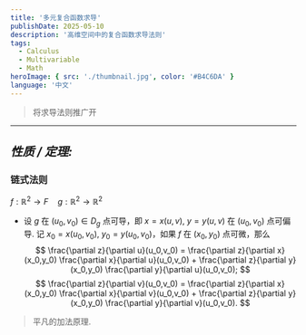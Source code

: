 ```yaml
---
title: '多元复合函数求导'
publishDate: 2025-05-10
description: '高维空间中的复合函数求导法则'
tags:
  - Calculus
  - Multivariable
  - Math
heroImage: { src: './thumbnail.jpg', color: '#B4C6DA' }
language: '中文'
---
```


> 将求导法则推广开

---

## _*性质 / 定理:*_

### 链式法则

$f:\mathbb{R}^2 \to F \quad g:\mathbb{R}^2 \to \mathbb{R}^2$

- 设 $g$ 在 $(u_0, v_0) \in D_g$ 点可导，即 $x=x(u,v)$, $y=y(u,v)$ 在 $(u_0,v_0)$ 点可偏导. 记 $x_0=x(u_0,v_0)$, $y_0=y(u_0,v_0)$，如果 $f$ 在 $(x_0,y_0)$ 点可微，那么
  $$
  \frac{\partial z}{\partial u}(u_0,v_0) = \frac{\partial z}{\partial x}(x_0,y_0) \frac{\partial x}{\partial u}(u_0,v_0) + \frac{\partial z}{\partial y}(x_0,y_0) \frac{\partial y}{\partial u}(u_0,v_0);
  $$
  $$
  \frac{\partial z}{\partial v}(u_0,v_0) = \frac{\partial z}{\partial x}(x_0,y_0) \frac{\partial x}{\partial v}(u_0,v_0) + \frac{\partial z}{\partial y}(x_0,y_0) \frac{\partial y}{\partial v}(u_0,v_0).
  $$

> 平凡的加法原理.
